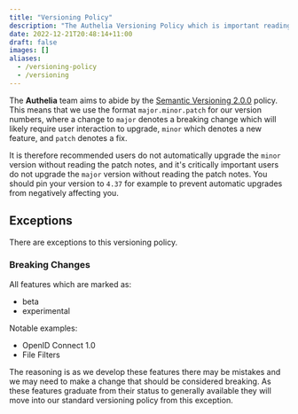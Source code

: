 ```yaml
---
title: "Versioning Policy"
description: "The Authelia Versioning Policy which is important reading for administrators"
date: 2022-12-21T20:48:14+11:00
draft: false
images: []
aliases:
  - /versioning-policy
  - /versioning
---
```


The __Authelia__ team aims to abide by the [Semantic Versioning 2.0.0](https://semver.org/spec/v2.0.0.html) policy. This
means that we use the format `major.minor.patch` for our version numbers, where a change to `major` denotes a breaking
change which will likely require user interaction to upgrade, `minor` which denotes a new feature, and `patch` denotes a
fix.

It is therefore recommended users do not automatically upgrade the `minor` version without reading the patch notes, and
it's critically important users do not upgrade the `major` version without reading the patch notes. You should pin your
version to `4.37` for example to prevent automatic upgrades from negatively affecting you.

## Exceptions

There are exceptions to this versioning policy.

### Breaking Changes

All features which are marked as:

- beta
- experimental

Notable examples:

- OpenID Connect 1.0
- File Filters

The reasoning is as we develop these features there may be mistakes and we may need to make a change that should be
considered breaking. As these features graduate from their status to generally available they will move into our
standard versioning policy from this exception.
